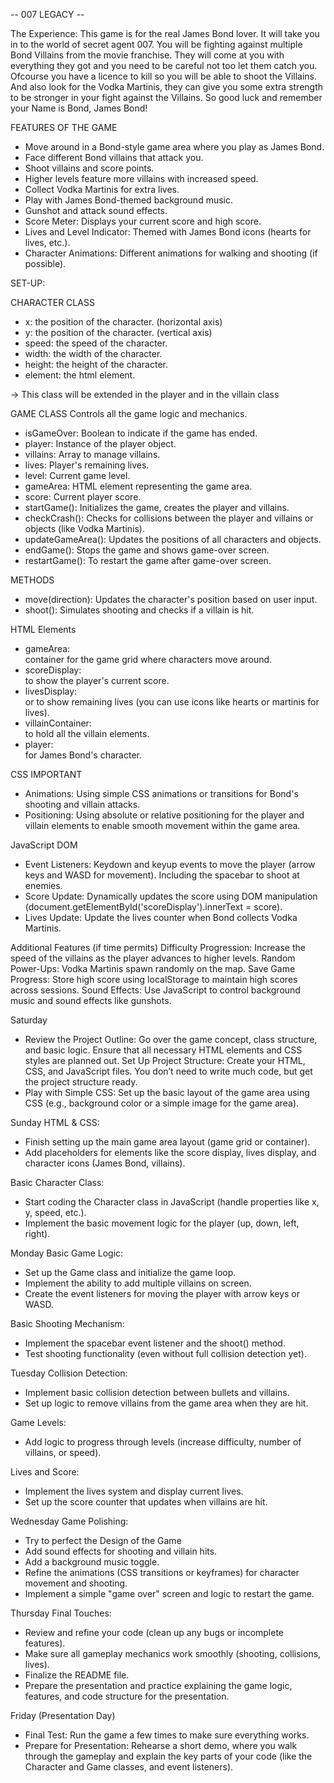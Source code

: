 -- 007 LEGACY --

The Experience:
This game is for the real James Bond lover. It will take you in to the world of secret agent 007.
You will be fighting against multiple Bond Villains from the movie franchise. They will come at you with everything they got and you need to be careful not too let them catch you. Ofcourse you have a licence to kill so you will be able to shoot the Villains. And also look for the Vodka Martinis, they can give you some extra strength to be stronger in your fight against the Villains. So good luck and remember your Name is Bond, James Bond!


FEATURES OF THE GAME
- Move around in a Bond-style game area where you play as James Bond.
- Face different Bond villains that attack you.
- Shoot villains and score points.
- Higher levels feature more villains with increased speed.
- Collect Vodka Martinis for extra lives.
- Play with James Bond-themed background music.
- Gunshot and attack sound effects.
- Score Meter: Displays your current score and high score.
- Lives and Level Indicator: Themed with James Bond icons (hearts for lives, etc.).
- Character Animations: Different animations for walking and shooting (if possible).

SET-UP:

CHARACTER CLASS
- x: the position of the character. (horizontal axis)
- y: the position of the character. (vertical axis)
- speed: the speed of the character.
- width: the width of the character.
- height: the height of the character.
- element: the html element.

-> This class will be extended in the player and in the villain class

GAME CLASS
Controls all the game logic and mechanics.

- isGameOver: Boolean to indicate if the game has ended.
- player: Instance of the player object.
- villains: Array to manage villains.
- lives: Player's remaining lives.
- level: Current game level.
- gameArea: HTML element representing the game area.
- score: Current player score.
- startGame(): Initializes the game, creates the player and villains.
- checkCrash(): Checks for collisions between the player and villains or objects (like Vodka Martinis).
- updateGameArea(): Updates the positions of all characters and objects.
- endGame(): Stops the game and shows game-over screen.
- restartGame(): To restart the game after game-over screen.

METHODS
- move(direction): Updates the character's position based on user input.
- shoot(): Simulates shooting and checks if a villain is hit.

HTML Elements
- gameArea: <div> container for the game grid where characters move around.
- scoreDisplay: <div> to show the player's current score.
- livesDisplay: <div> or <span> to show remaining lives (you can use icons like hearts or martinis for lives).
- villainContainer: <div> to hold all the villain elements.
- player: <div> for James Bond's character.

CSS IMPORTANT
- Animations: Using simple CSS animations or transitions for Bond's shooting and villain attacks.
- Positioning: Using absolute or relative positioning for the player and villain elements to enable smooth movement within the game area.

JavaScript DOM
- Event Listeners: Keydown and keyup events to move the player (arrow keys and WASD for movement). Including the spacebar to shoot at enemies.
- Score Update: Dynamically updates the score using DOM manipulation (document.getElementById('scoreDisplay').innerText = score).
- Lives Update: Update the lives counter when Bond collects Vodka Martinis.


Additional Features (if time permits)
Difficulty Progression: Increase the speed of the villains as the player advances to higher levels.
Random Power-Ups: Vodka Martinis spawn randomly on the map.
Save Game Progress: Store high score using localStorage to maintain high scores across sessions.
Sound Effects: Use JavaScript to control background music and sound effects like gunshots.


Saturday 
- Review the Project Outline: Go over the game concept, class structure, and basic logic. Ensure that all necessary HTML elements and CSS styles are planned out.
Set Up Project Structure: Create your HTML, CSS, and JavaScript files. You don’t need to write much code, but get the project structure ready.
- Play with Simple CSS: Set up the basic layout of the game area using CSS (e.g., background color or a simple image for the game area).

Sunday
HTML & CSS:
- Finish setting up the main game area layout (game grid or container).
- Add placeholders for elements like the score display, lives display, and character icons (James Bond, villains).

Basic Character Class:
- Start coding the Character class in JavaScript (handle properties like x, y, speed, etc.).
- Implement the basic movement logic for the player (up, down, left, right).

Monday
Basic Game Logic:
- Set up the Game class and initialize the game loop.
- Implement the ability to add multiple villains on screen.
- Create the event listeners for moving the player with arrow keys or WASD.

Basic Shooting Mechanism:
- Implement the spacebar event listener and the shoot() method.
- Test shooting functionality (even without full collision detection yet).

Tuesday
Collision Detection:
- Implement basic collision detection between bullets and villains.
- Set up logic to remove villains from the game area when they are hit.

Game Levels:
- Add logic to progress through levels (increase difficulty, number of villains, or speed).

Lives and Score:
- Implement the lives system and display current lives.
- Set up the score counter that updates when villains are hit.

Wednesday
Game Polishing:
- Try to perfect the Design of the Game
- Add sound effects for shooting and villain hits.
- Add a background music toggle.
- Refine the animations (CSS transitions or keyframes) for character movement and shooting.
- Implement a simple "game over" screen and logic to restart the game.

Thursday
Final Touches:
- Review and refine your code (clean up any bugs or incomplete features).
- Make sure all gameplay mechanics work smoothly (shooting, collisions, lives).
- Finalize the README file.
- Prepare the presentation and practice explaining the game logic, features, and code structure for the presentation.

Friday (Presentation Day)
- Final Test: Run the game a few times to make sure everything works.
- Prepare for Presentation: Rehearse a short demo, where you walk through the gameplay and explain the key parts of your code (like the Character and Game classes, and event listeners).